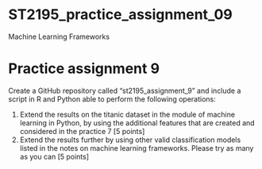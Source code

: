 # ST2195_practice_assignment_09
Machine Learning Frameworks

# Practice assignment 9
Create a GitHub repository called “st2195_assignment_9” and include a script in R and
Python able to perform the following operations:
1. Extend the results on the titanic dataset in the module of machine learning in
Python, by using the additional features that are created and considered in the
practice 7 [5 points]
2. Extend the results further by using other valid classification models listed in the
notes on machine learning frameworks. Please try as many as you can [5 points]
